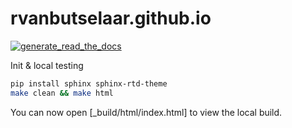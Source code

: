 # rvanbutselaar.github.io

[![generate_read_the_docs](https://github.com/rvanbutselaar/rvanbutselaar.github.io/actions/workflows/generate_read_the_docs.yml/badge.svg)](https://github.com/rvanbutselaar/rvanbutselaar.github.io/actions/workflows/generate_read_the_docs.yml)

Init & local testing

```bash
pip install sphinx sphinx-rtd-theme
make clean && make html
```

You can now open [_build/html/index.html] to view the local build.
